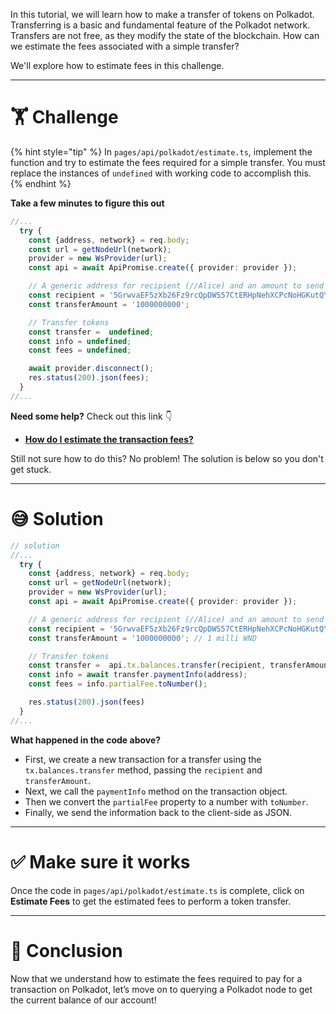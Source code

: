 In this tutorial, we will learn how to make a transfer of tokens on Polkadot. Transferring is a basic and fundamental feature of the Polkadot network. Transfers are not free, as they modify the state of the blockchain. How can we estimate the fees associated with a simple transfer?

We'll explore how to estimate fees in this challenge.

---

# 🏋️ Challenge

{% hint style="tip" %}
In `pages/api/polkadot/estimate.ts`, implement the function and try to estimate the fees required for a simple transfer. You must replace the instances of `undefined` with working code to accomplish this.
{% endhint %}

**Take a few minutes to figure this out**

```typescript
//...
  try {
    const {address, network} = req.body;
    const url = getNodeUrl(network);
    provider = new WsProvider(url);
    const api = await ApiPromise.create({ provider: provider });

    // A generic address for recipient (//Alice) and an amount to send
    const recipient = '5GrwvaEF5zXb26Fz9rcQpDWS57CtERHpNehXCPcNoHGKutQY'
    const transferAmount = '1000000000';

    // Transfer tokens
    const transfer =  undefined;
    const info = undefined;
    const fees = undefined;

    await provider.disconnect();
    res.status(200).json(fees);
  }
//...
```

**Need some help?** Check out this link 👇

- [**How do I estimate the transaction fees?**](https://polkadot.js.org/docs/api/cookbook/tx#how-do-i-estimate-the-transaction-fees)

Still not sure how to do this? No problem! The solution is below so you don't get stuck.

---

# 😅 Solution

```typescript
// solution
//...
  try {
    const {address, network} = req.body;
    const url = getNodeUrl(network);
    provider = new WsProvider(url);
    const api = await ApiPromise.create({ provider: provider });

    // A generic address for recipient (//Alice) and an amount to send
    const recipient = '5GrwvaEF5zXb26Fz9rcQpDWS57CtERHpNehXCPcNoHGKutQY'
    const transferAmount = '1000000000'; // 1 milli WND

    // Transfer tokens
    const transfer =  api.tx.balances.transfer(recipient, transferAmount);
    const info = await transfer.paymentInfo(address);
    const fees = info.partialFee.toNumber();

    res.status(200).json(fees)
  }
//...
```

**What happened in the code above?**

- First, we create a new transaction for a transfer using the `tx.balances.transfer` method, passing the `recipient` and `transferAmount`.
- Next, we call the `paymentInfo` method on the transaction object.
- Then we convert the `partialFee` property to a number with `toNumber`.
- Finally, we send the information back to the client-side as JSON.

---

# ✅ Make sure it works

Once the code in `pages/api/polkadot/estimate.ts` is complete, click on **Estimate Fees** to get the estimated fees to perform a token transfer.

---

# 🏁 Conclusion

Now that we understand how to estimate the fees required to pay for a transaction on Polkadot, let’s move on to querying a Polkadot node to get the current balance of our account!
